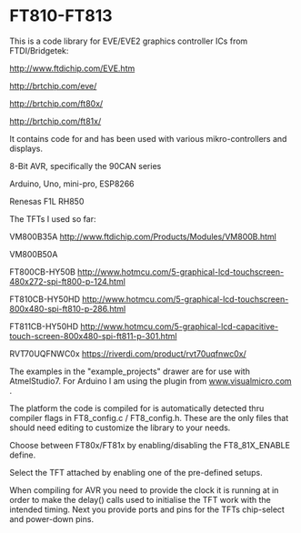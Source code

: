 # FT810-FT813
This is a code library for EVE/EVE2 graphics controller ICs from FTDI/Bridgetek:

http://www.ftdichip.com/EVE.htm

http://brtchip.com/eve/

http://brtchip.com/ft80x/

http://brtchip.com/ft81x/

It contains code for and has been used with various mikro-controllers and displays.

8-Bit AVR, specifically the 90CAN series

Arduino, Uno, mini-pro, ESP8266

Renesas F1L RH850

The TFTs I used so far:

VM800B35A http://www.ftdichip.com/Products/Modules/VM800B.html

VM800B50A

FT800CB-HY50B http://www.hotmcu.com/5-graphical-lcd-touchscreen-480x272-spi-ft800-p-124.html

FT810CB-HY50HD http://www.hotmcu.com/5-graphical-lcd-touchscreen-800x480-spi-ft810-p-286.html

FT811CB-HY50HD  http://www.hotmcu.com/5-graphical-lcd-capacitive-touch-screen-800x480-spi-ft811-p-301.html

RVT70UQFNWC0x https://riverdi.com/product/rvt70uqfnwc0x/


The examples in the "example_projects" drawer are for use with AtmelStudio7. For Arduino I am using the plugin from www.visualmicro.com .

The platform the code is compiled for is automatically detected thru compiler flags in FT8_config.c / FT8_config.h. These are the only files that should need editing to customize the library to your needs.

Choose between FT80x/FT81x by enabling/disabling the FT8_81X_ENABLE define.

Select the TFT attached by enabling one of the pre-defined setups.

When compiling for AVR you need to provide the clock it is running at in order to make the delay() calls used to initialise the TFT work with the intended timing. Next you provide ports and pins for the TFTs chip-select and power-down pins.
